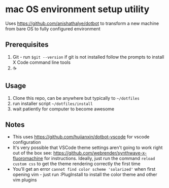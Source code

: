 # mac OS environment setup utility
Uses https://github.com/anishathalye/dotbot to transform a new machine from bare OS to fully configured environment

## Prerequisites
1. Git - run `$git --version` if git is not installed follow the prompts to install X Code command line tools
2. :coffee:

## Usage
1. Clone this repo, can be anywhere but typically to `~/dotfiles`
2. run installer script `~/dotfiles/install`
3. wait patiently for computer to become awesome

## Notes
* This uses https://github.com/hujianxin/dotbot-vscode for vscode configuration
* It's very possible that VSCode theme settings aren't going to work right out of the box see: https://github.com/webrender/synthwave-x-fluoromachine for instructions. Ideally, just run the command `reload custom css` to get the theme rendering correctly the first time
* You'll get an error `cannot find color scheme 'solarized'` when first opening vim - just run :PlugInstall to install the color theme and other vim plugins
